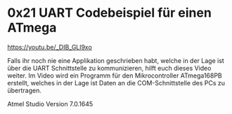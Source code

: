 # 0x21 UART Codebeispiel für einen ATmega
https://youtu.be/_DIB_GLl9xo

Falls ihr noch nie eine Applikation geschrieben habt, 
welche in der Lage ist über die UART Schnittstelle 
zu kommunizieren, hilft euch dieses Video weiter. 
Im Video wird ein Programm für den Mikrocontroller 
ATmega168PB erstellt, welches in der Lage ist Daten 
an die COM-Schnittstelle des PCs zu übertragen.  


Atmel Studio Version 7.0.1645